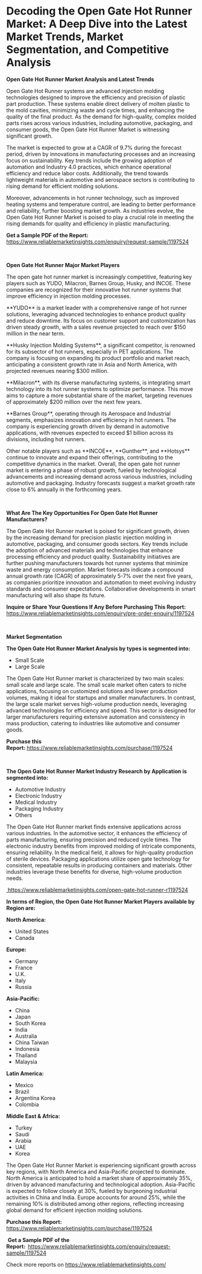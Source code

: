 <p><h1>Decoding the Open Gate Hot Runner Market: A Deep Dive into the Latest Market Trends, Market Segmentation, and Competitive Analysis</h1></p><p><strong>Open Gate Hot Runner Market Analysis and Latest Trends</strong></p>
<p><p>Open Gate Hot Runner systems are advanced injection molding technologies designed to improve the efficiency and precision of plastic part production. These systems enable direct delivery of molten plastic to the mold cavities, minimizing waste and cycle times, and enhancing the quality of the final product. As the demand for high-quality, complex molded parts rises across various industries, including automotive, packaging, and consumer goods, the Open Gate Hot Runner Market is witnessing significant growth.</p><p>The market is expected to grow at a CAGR of 9.7% during the forecast period, driven by innovations in manufacturing processes and an increasing focus on sustainability. Key trends include the growing adoption of automation and Industry 4.0 practices, which enhance operational efficiency and reduce labor costs. Additionally, the trend towards lightweight materials in automotive and aerospace sectors is contributing to rising demand for efficient molding solutions.</p><p>Moreover, advancements in hot runner technology, such as improved heating systems and temperature control, are leading to better performance and reliability, further boosting market growth. As industries evolve, the Open Gate Hot Runner Market is poised to play a crucial role in meeting the rising demands for quality and efficiency in plastic manufacturing.</p></p>
<p><strong>Get a Sample PDF of the Report:&nbsp;</strong> <a href="https://www.reliablemarketinsights.com/enquiry/request-sample/1197524?utm_campaign=2187&utm_medium=2&utm_source=Github&utm_content=ia&utm_term=28022025&utm_id=open-gate-hot-runner">https://www.reliablemarketinsights.com/enquiry/request-sample/1197524</a></p>
<p>&nbsp;</p>
<p><strong>Open Gate Hot Runner Major Market Players</strong></p>
<p><p>The open gate hot runner market is increasingly competitive, featuring key players such as YUDO, Milacron, Barnes Group, Husky, and INCOE. These companies are recognized for their innovative hot runner systems that improve efficiency in injection molding processes.</p><p>**YUDO** is a market leader with a comprehensive range of hot runner solutions, leveraging advanced technologies to enhance product quality and reduce downtime. Its focus on customer support and customization has driven steady growth, with a sales revenue projected to reach over $150 million in the near term.</p><p>**Husky Injection Molding Systems**, a significant competitor, is renowned for its subsector of hot runners, especially in PET applications. The company is focusing on expanding its product portfolio and market reach, anticipating a consistent growth rate in Asia and North America, with projected revenues nearing $300 million.</p><p>**Milacron**, with its diverse manufacturing systems, is integrating smart technology into its hot runner systems to optimize performance. This move aims to capture a more substantial share of the market, targeting revenues of approximately $200 million over the next few years.</p><p>**Barnes Group**, operating through its Aerospace and Industrial segments, emphasizes innovation and efficiency in hot runners. The company is experiencing growth driven by demand in automotive applications, with revenues expected to exceed $1 billion across its divisions, including hot runners.</p><p>Other notable players such as **INCOE**, **Gunther**, and **Hotsys** continue to innovate and expand their offerings, contributing to the competitive dynamics in the market. Overall, the open gate hot runner market is entering a phase of robust growth, fueled by technological advancements and increasing demand across various industries, including automotive and packaging. Industry forecasts suggest a market growth rate close to 6% annually in the forthcoming years.</p></p>
<p>&nbsp;</p>
<p><strong>What Are The Key Opportunities For Open Gate Hot Runner Manufacturers?</strong></p>
<p><p>The Open Gate Hot Runner market is poised for significant growth, driven by the increasing demand for precision plastic injection molding in automotive, packaging, and consumer goods sectors. Key trends include the adoption of advanced materials and technologies that enhance processing efficiency and product quality. Sustainability initiatives are further pushing manufacturers towards hot runner systems that minimize waste and energy consumption. Market forecasts indicate a compound annual growth rate (CAGR) of approximately 5-7% over the next five years, as companies prioritize innovation and automation to meet evolving industry standards and consumer expectations. Collaborative developments in smart manufacturing will also shape its future.</p></p>
<p><strong>Inquire or Share Your Questions If Any Before Purchasing This Report:</strong> <a href="https://www.reliablemarketinsights.com/enquiry/pre-order-enquiry/1197524?utm_campaign=2187&utm_medium=2&utm_source=Github&utm_content=ia&utm_term=28022025&utm_id=open-gate-hot-runner">https://www.reliablemarketinsights.com/enquiry/pre-order-enquiry/1197524</a></p>
<p>&nbsp;</p>
<p><strong>Market Segmentation</strong></p>
<p><strong>The Open Gate Hot Runner Market Analysis by types is segmented into:</strong></p>
<p><ul><li>Small Scale</li><li>Large Scale</li></ul></p>
<p><p>The Open Gate Hot Runner market is characterized by two main scales: small scale and large scale. The small scale market often caters to niche applications, focusing on customized solutions and lower production volumes, making it ideal for startups and smaller manufacturers. In contrast, the large scale market serves high-volume production needs, leveraging advanced technologies for efficiency and speed. This sector is designed for larger manufacturers requiring extensive automation and consistency in mass production, catering to industries like automotive and consumer goods.</p></p>
<p><strong>Purchase this Report:&nbsp;</strong><a href="https://www.reliablemarketinsights.com/purchase/1197524?utm_campaign=2187&utm_medium=2&utm_source=Github&utm_content=ia&utm_term=28022025&utm_id=open-gate-hot-runner">https://www.reliablemarketinsights.com/purchase/1197524</a></p>
<p>&nbsp;</p>
<p><strong>The Open Gate Hot Runner Market Industry Research by Application is segmented into:</strong></p>
<p><ul><li>Automotive Industry</li><li>Electronic Industry</li><li>Medical Industry</li><li>Packaging Industry</li><li>Others</li></ul></p>
<p><p>The Open Gate Hot Runner market finds extensive applications across various industries. In the automotive sector, it enhances the efficiency of parts manufacturing, ensuring precision and reduced cycle times. The electronic industry benefits from improved molding of intricate components, ensuring reliability. In the medical field, it allows for high-quality production of sterile devices. Packaging applications utilize open gate technology for consistent, repeatable results in producing containers and materials. Other industries leverage these benefits for diverse, high-volume production needs.</p></p>
<p><a href="https://www.reliablemarketinsights.com/open-gate-hot-runner-r1197524?utm_campaign=2187&utm_medium=2&utm_source=Github&utm_content=ia&utm_term=28022025&utm_id=open-gate-hot-runner">&nbsp;https://www.reliablemarketinsights.com/open-gate-hot-runner-r1197524</a></p>
<p><strong>In terms of Region, the Open Gate Hot Runner Market Players available by Region are:</strong></p>
<p>
    <p> <strong> North America: </strong>
        <ul>
            <li>United States</li>
            <li>Canada</li>
        </ul>
        </p> 
    <p> <strong> Europe: </strong>
        <ul>
            <li>Germany</li>
            <li>France</li>
            <li>U.K.</li>
            <li>Italy</li>
            <li>Russia</li>
        </ul>
        </p> 
    <p> <strong> Asia-Pacific: </strong>
        <ul>
            <li>China</li>
            <li>Japan</li>
            <li>South Korea</li>
            <li>India</li>
            <li>Australia</li>
            <li>China Taiwan</li>
            <li>Indonesia</li>
            <li>Thailand</li>
            <li>Malaysia</li>
        </ul>
        </p> 
    <p> <strong> Latin America: </strong>
        <ul>
            <li>Mexico</li>
            <li>Brazil</li>
            <li>Argentina Korea</li>
            <li>Colombia</li>
        </ul>
        </p> 
    <p> <strong> Middle East & Africa: </strong>
        <ul>
            <li>Turkey</li>
            <li>Saudi</li>
            <li>Arabia</li>
            <li>UAE</li>
            <li>Korea</li>
        </ul>
    </p>
    </p>
<p><p>The Open Gate Hot Runner Market is experiencing significant growth across key regions, with North America and Asia-Pacific projected to dominate. North America is anticipated to hold a market share of approximately 35%, driven by advanced manufacturing and technological adoption. Asia-Pacific is expected to follow closely at 30%, fueled by burgeoning industrial activities in China and India. Europe accounts for around 25%, while the remaining 10% is distributed among other regions, reflecting increasing global demand for efficient injection molding solutions.</p></p>
<p><strong>Purchase this Report: </strong><a href="https://www.reliablemarketinsights.com/purchase/1197524?utm_campaign=2187&utm_medium=2&utm_source=Github&utm_content=ia&utm_term=28022025&utm_id=open-gate-hot-runner">https://www.reliablemarketinsights.com/purchase/1197524</a></p>
<p>&nbsp;<strong>Get a Sample PDF of the Report:&nbsp;&nbsp;</strong><a href="https://www.reliablemarketinsights.com/enquiry/request-sample/1197524?utm_campaign=2187&utm_medium=2&utm_source=Github&utm_content=ia&utm_term=28022025&utm_id=open-gate-hot-runner">https://www.reliablemarketinsights.com/enquiry/request-sample/1197524</a></p>
<p><strong></strong></p>
<p>Check more reports on <a href="https://www.reliablemarketinsights.com/?utm_campaign=2187&utm_medium=2&utm_source=Github&utm_content=ia&utm_term=28022025&utm_id=open-gate-hot-runner">https://www.reliablemarketinsights.com/</a></p>